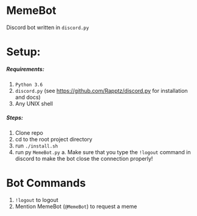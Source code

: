 # **MemeBot**
Discord bot written in ```discord.py```

# **Setup:**
##### **Requirements:**
1. ```Python 3.6```
2. ```discord.py``` (see https://github.com/Rapptz/discord.py for installation and docs)
3. Any UNIX shell

##### **Steps:**
1. Clone repo
2. cd to the root project directory
3. run ```./install.sh```
4. run py ```MemeBot.py```
    a. Make sure that you type the ```!logout``` command in discord to make the bot close the connection properly! 

# **Bot Commands**
1. ```!logout``` to logout
2. Mention MemeBot (```@MemeBot```) to request a meme
